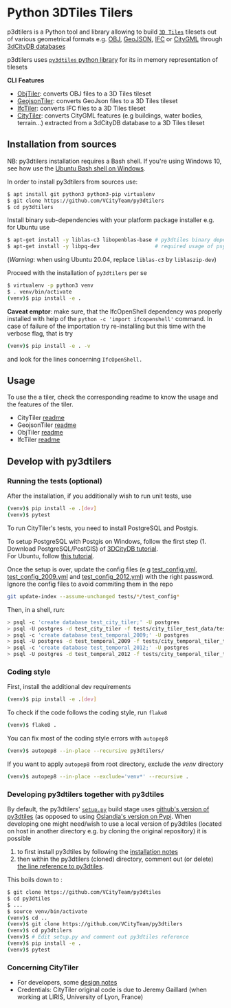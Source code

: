 # Python 3DTiles Tilers

p3dtilers is a Python tool and library allowing to build [`3D Tiles`](https://github.com/AnalyticalGraphicsInc/3d-tiles) tilesets out of various geometrical formats e.g. [OBJ](https://en.wikipedia.org/wiki/Wavefront_.obj_file), [GeoJSON](https://en.wikipedia.org/wiki/GeoJSON), [IFC](https://en.wikipedia.org/wiki/Industry_Foundation_Classes) or [CityGML](https://en.wikipedia.org/wiki/CityGML) through [3dCityDB databases](https://3dcitydb-docs.readthedocs.io/en/release-v4.2.3/)

p3dtilers uses [`py3dtiles` python library](https://gitlab.com/Oslandia/py3dtiles) for its in memory representation of tilesets

**CLI** **Features**

* [ObjTiler](./py3dtilers/ObjTiler): converts OBJ files to a 3D Tiles tileset
* [GeojsonTiler](./py3dtilers/GeojsonTiler): converts GeoJson files to a 3D Tiles tileset
* [IfcTiler](./py3dtilers/IfcTiler): converts IFC files to a 3D Tiles tileset
* [CityTiler](./py3dtilers/CityTiler): converts CityGML features (e.g buildings, water bodies, terrain...) extracted from a 3dCityDB database to a 3D Tiles tileset

## Installation from sources

NB: py3dtilers installation requires a Bash shell. If you're using Windows 10, see how use the [Ubuntu Bash shell on Windows](https://www.howtogeek.com/249966/how-to-install-and-use-the-linux-bash-shell-on-windows-10/).

In order to install py3dtilers from sources use:

```bash
$ apt install git python3 python3-pip virtualenv
$ git clone https://github.com/VCityTeam/py3dtilers
$ cd py3dtilers
```

Install binary sub-dependencies with your platform package installer e.g. for Ubuntu use

```bash
$ apt-get install -y liblas-c3 libopenblas-base # py3dtiles binary dependencies
$ apt-get install -y libpq-dev                  # required usage of psycopg2 within py3dtilers
```

(_Warning_: when using Ubuntu 20.04, replace `liblas-c3` by `liblaszip-dev`)

Proceed with the installation of `py3dtilers` per se

```bash
$ virtualenv -p python3 venv
$ . venv/bin/activate
(venv)$ pip install -e .
```

**Caveat emptor**: make sure, that the IfcOpenShell dependency was properly installed with help of the `python -c 'import ifcopenshell'` command. In case
of failure of the importation try re-installing but this time with the verbose
flag, that is try

```bash
(venv)$ pip install -e . -v
```

and look for the lines concerning `IfcOpenShell.`

## Usage

To use the a tiler, check the corresponding readme to know the usage and the features of the tiler.

* CityTiler [readme](py3dtilers/CityTiler/README.md)
* GeojsonTiler [readme](py3dtilers/GeojsonTiler/README.md)
* ObjTiler [readme](py3dtilers/ObjTiler/README.md)
* IfcTiler [readme](py3dtilers/IfcTiler/README.md)

## Develop with py3dtilers

### Running the tests (optional)

After the installation, if you additionally wish to run unit tests, use

```bash
(venv)$ pip install -e .[dev]
(venv)$ pytest
```

To run CityTiler's tests, you need to install PostgreSQL and Postgis.

To setup PostgreSQL with Postgis on Windows, follow the first step (1. Download PostgreSQL/PostGIS) of [3DCityDB tutorial](https://github.com/VCityTeam/UD-SV/blob/master/ImplementationKnowHow/PostgreSQL_for_cityGML.md#1-download-postgresqlpostgis).  
For Ubuntu, follow [this tutorial](https://github.com/VCityTeam/UD-SV/blob/master/Install/Setup_PostgreSQL_PostGIS_Ubuntu.md).

Once the setup is over, update the config files (e.g [test_config.yml](tests/city_tiler_test_data/test_config.yml), [test_config_2009.yml](tests/city_temporal_tiler_test_data/test_config_2009.yml) and [test_config_2012.yml](tests/city_temporal_tiler_test_data/test_config_2012.yml)) with the right password. Ignore the config files to avoid commiting them in the repo

```bash
git update-index --assume-unchanged tests/*/test_config*
```

Then, in a shell, run:

```bash
> psql -c 'create database test_city_tiler;' -U postgres
> psql -U postgres -d test_city_tiler -f tests/city_tiler_test_data/test_data.sql
> psql -c 'create database test_temporal_2009;' -U postgres
> psql -U postgres -d test_temporal_2009 -f tests/city_temporal_tiler_test_data/test_data_temporal_2009.sql
> psql -c 'create database test_temporal_2012;' -U postgres
> psql -U postgres -d test_temporal_2012 -f tests/city_temporal_tiler_test_data/test_data_temporal_2012.sql
```

### Coding style

First, install the additional dev requirements

```bash
(venv)$ pip install -e .[dev]
```

To check if the code follows the coding style, run `flake8`

```bash
(venv)$ flake8 .
```

You can fix most of the coding style errors with `autopep8`

```bash
(venv)$ autopep8 --in-place --recursive py3dtilers/
```

If you want to apply `autopep8` from root directory, exclude the _venv_ directory

```bash
(venv)$ autopep8 --in-place --exclude='venv*' --recursive .
```

### Developing py3dtilers together with py3dtiles

By default, the py3dtilers' [`setup.py`](https://github.com/VCityTeam/py3dtilers/blob/master/setup.py#L30) build stage uses [github's version of py3dtiles](https://github.com/VCityTeam/py3dtiles) (as opposed to using [Oslandia's version on Pypi](https://pypi.org/project/py3dtiles/).
When developing one might need/wish to use a local version of py3dtiles (located on host in another directory e.g. by cloning the original repository) it is possible 
 1. to first install py3dtiles by following the [installation notes](https://github.com/Oslandia/py3dtiles/blob/master/docs/install.rst)
 2. then within the py3dtilers (cloned) directory, comment out (or delete) [the line reference to py3dtiles](https://github.com/VCityTeam/py3dtilers/blob/master/setup.py#L30).

This boils down to :
```bash
$ git clone https://github.com/VCityTeam/py3dtiles
$ cd py3dtiles
$ ...
$ source venv/bin/activate
(venv)$ cd ..
(venv)$ git clone https://github.com/VCityTeam/py3dtilers
(venv)$ cd py3dtilers
(venv)$ # Edit setup.py and comment out py3dtiles reference
(venv)$ pip install -e .
(venv)$ pytest
```

### Concerning CityTiler

* For developers, some [design notes](Doc/CityTilerDesignNotes.md)
* Credentials: CityTiler original code is due to Jeremy Gaillard (when working at LIRIS, University of Lyon, France)
